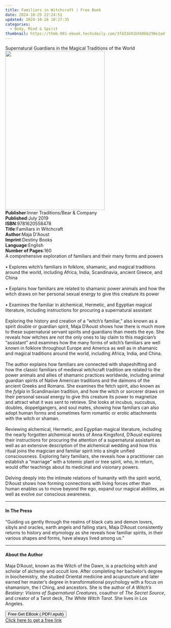 ```yaml
---
title: Familiars in Witchcraft | Free Book
date: 2024-10-25 22:24:51
updated: 2024-10-26 10:27:35
categories:
  - Body, Mind & Spirit
thumbnail: https://thmb-001-ebook.techidaily.com/3fd31b91b560bb290e1adf64bf39bac928abe33bbaf337dd3459788c02942e87.jpg
---
```

<main id="book-container">
  <div class="flex flex-col">
    <div class="book-brief flex-1 py-6 px-4 sm:p-6 md:py-10 md:px-8">
      <!-- brief-->
      <div class="book-brief-main">
        Supernatural Guardians in the Magical Traditions of the World
      </div>
    </div>
    <div
      class="book-meta-info flex-1 grid gap-4 col-start-1 col-end-3 row-start-1 sm:mb-6 sm:grid-cols-4 lg:gap-6 lg:col-start-2 lg:row-end-6 lg:row-span-6 lg:mb-0"
    >
      <div
        class="book-meta-info-left place-content-center mt-4 p-4 text-sm leading-6 col-start-2 col-span-2 dark:text-slate-400"
      >
        <img
          class="w-full h-500 object-cover rounded-lg sm:h-255 sm:col-span-2 lg:col-span-full"
          src="https://img-001-ebook.techidaily.com/9ae459943ea5d71c6ffaf3e4fc9225b8cf5382dca7f4098094dc89cce2e48d15.jpg"
          alt=""
          width="312"
          height="500"
        />
      </div>
      <div
        class="book-meta-info-right mt-2 col-start-1 row-start-2 col-span-3 self-center"
      >
        <!-- meta data  -->
        <div class="flex flex-col px-4 md:px-8">
          <div class="flex-1">
            <strong>Publisher</strong>:<span class="px-2"
              >Inner Traditions/Bear &amp; Company</span
            >
          </div>
          <div class="flex-1">
            <strong>Published</strong>:<span class="px-2">July 2019</span>
          </div>
          <div class="flex-1">
            <strong>ISBN</strong>:<span class="px-2">9781620558478</span>
          </div>
          <div class="flex-1">
            <strong>Title</strong>:<span class="px-2"
              >Familiars in Witchcraft</span
            >
          </div>
          <div class="flex-1">
            <strong>Author</strong>:<span class="px-2">Maja D&#39;Aoust</span>
          </div>
          <div class="flex-1">
            <strong>Imprint</strong>:<span class="px-2">Destiny Books</span>
          </div>
          <div class="flex-1">
            <strong>Language</strong>:<span class="px-2">English</span>
          </div>
          <div class="flex-1">
            <strong>Number of Pages</strong>:<span class="px-2">160</span>
          </div>
        </div>
      </div>
    </div>
    <div class="book-description flex-1 py-6 px-4 sm:p-6 md:py-10 md:px-8">
      <div class="book-description-main">
        <div accordion-content="" id="description">
          A comprehensive exploration of familiars and their many forms and
          powers <br /><br />• Explores witch’s familiars in folklore, shamanic,
          and magical traditions around the world, including Africa, India,
          Scandinavia, ancient Greece, and China <br /><br />• Explains how
          familiars are related to shamanic power animals and how the witch
          draws on her personal sexual energy to give this creature its power
          <br /><br />• Examines the familiar in alchemical, Hermetic, and
          Egyptian magical literature, including instructions for procuring a
          supernatural assistant <br /><br />Exploring the history and creation
          of a “witch’s familiar,” also known as a spirit double or guardian
          spirit, Maja D’Aoust shows how there is much more to these
          supernatural servant spirits and guardians than meets the eye. She
          reveals how witches are not the only ones to lay claim to this
          magician’s “assistant” and examines how the many forms of witch’s
          familiars are well known in folklore throughout Europe and America as
          well as in shamanic and magical traditions around the world, including
          Africa, India, and China. <br /><br />The author explains how
          familiars are connected with shapeshifting and how the classic
          familiars of medieval witchcraft tradition are related to the power
          animals and allies of shamanic practices worldwide, including animal
          guardian spirits of Native American traditions and the daimons of the
          ancient Greeks and Romans. She examines the fetch spirit, also known
          as the <i>fylgia</i> in Scandinavian tradition, and how the witch or
          sorcerer draws on their personal sexual energy to give this creature
          its power to magnetize and attract what it was sent to retrieve. She
          looks at incubus, succubus, doubles, doppelgangers, and soul mates,
          showing how familiars can also adopt human forms and sometimes form
          romantic or erotic attachments with the witch or shaman.
          <br /><br />Reviewing alchemical, Hermetic, and Egyptian magical
          literature, including the nearly forgotten alchemical works of Anna
          Kingsford, D’Aoust explores their instructions for procuring the
          attention of a supernatural assistant as well as an extensive
          description of the alchemical wedding and how this ritual joins the
          magician and familiar spirit into a single unified consciousness.
          Exploring fairy familiars, she reveals how a practitioner can
          establish a “marriage” with a totemic plant or tree spirit, who, in
          return, would offer teachings about its medicinal and visionary
          powers. <br /><br />Delving deeply into the intimate relations of
          humanity with the spirit world, D’Aoust shows how forming connections
          with living forces other than human enables us to move beyond the ego,
          expand our magical abilities, as well as evolve our conscious
          awareness.
        </div>
        <div class="accordion-fader"></div>
      </div>
    </div>
    <div class="book-excerpts flex-1 py-6 px-4 sm:p-6 md:py-10 md:px-8">
      <!-- excerpts-->
      <div class="book-excerpts-main">
        <hr />
        <h4 class="placeholder placeholder-heading">
          <span>In The Press</span>
        </h4>
        <p>
          “Guiding us gently through the realms of black cats and demon lovers,
          sibyls and oracles, earth angels and falling stars, Maja D’Aoust
          consistently returns to history and etymology as she reveals how
          familiar spirits, in their various shapes and forms, have always lived
          among us.”
        </p>
      </div>
    </div>
    <div class="book-about-author flex-1 py-6 px-4 sm:p-6 md:py-10 md:px-8">
      <!-- about author-->
      <div class="book-main-author-main">
        <hr />
        <h4 class="placeholder placeholder-heading">
          <span>About the Author</span>
        </h4>
        <p>
          Maja D’Aoust, known as the Witch of the Dawn, is a practicing witch
          and scholar of alchemy and occult lore. After completing her
          bachelor’s degree in biochemistry, she studied Oriental medicine and
          acupuncture and later earned her master’s degree in transformational
          psychology with a focus on shamanism, the I Ching, and ancestors. She
          is the author of
          <i>A Witch’s Bestiary: Visions of Supernatural Creatures</i>, coauthor
          of <i>The Secret Source</i>, and creator of a Tarot deck,
          <i>The White Witch Tarot</i>. She lives in Los Angeles.
        </p>
      </div>
    </div>
    <div class="book-free-get flex-1 py-6 px-4 sm:p-6 md:py-10 md:px-8">
      <button
        id="btn-free-get"
        class="bg-blue-500 hover:bg-blue-700 text-white font-bold py-2 px-4 rounded"
      >
        Free Get EBook (.PDF/.epub)
      </button>
      <div id="countdown-display" class="px-2 text-lg mt-2"></div>
      <a
        id="free-link"
        class="hidden bg-blue-500 hover:bg-blue-700 text-white font-bold py-2 px-4 rounded"
        href="https://www.ebooks.com/en-us/book/209518621/familiars-in-witchcraft/maja-d-aoust/"
        target="_blank"
        >Click here to get a free link</a
      >
    </div>
    <script>
      let countdownTime = 0;
      let countdownInterval = null;
      document
        .getElementById('btn-free-get')
        .addEventListener('click', startCountdown);
      function startCountdown() {
        countdownTime = new Date().getTime() + 60000 * 3;
        countdownInterval = setInterval(updateCountdown, 1000);
        document.getElementById('btn-free-get').disabled = true;
        document
          .getElementById('btn-free-get')
          .classList.add('bg-gray-500', 'cursor-not-allowed');
      }
      function updateCountdown() {
        let currentTime = new Date().getTime();
        let timeLeft = countdownTime - currentTime;
        let secondsLeft = Math.floor(timeLeft / 1000);
        document.getElementById('countdown-display').innerHTML =
          `Remaining time: ${secondsLeft} seconds.`;
        if (secondsLeft <= 0) {
          clearInterval(countdownInterval);
          document.getElementById('btn-free-get').classList.add('hidden');
          document.getElementById('free-link').classList.remove('hidden');
          document.getElementById('countdown-display').innerHTML = '';
        }
      }
    </script>
  </div>
</main>
